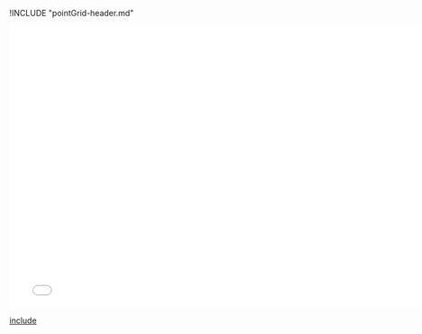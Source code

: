 !INCLUDE "pointGrid-header.md"

<iframe src="../../grids-pointGrid.html" width="770" height="500" frameBorder="0" seamless="seamless">
</iframe>

[include](../../grids-pointGrid.html)

